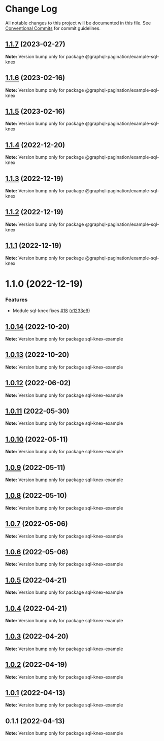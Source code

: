# Change Log

All notable changes to this project will be documented in this file.
See [Conventional Commits](https://conventionalcommits.org) for commit guidelines.

## [1.1.7](https://github.com/lkrzyzanek/graphql-pagination/compare/@graphql-pagination/example-sql-knex@1.1.6...@graphql-pagination/example-sql-knex@1.1.7) (2023-02-27)

**Note:** Version bump only for package @graphql-pagination/example-sql-knex





## [1.1.6](https://github.com/lkrzyzanek/graphql-pagination/compare/@graphql-pagination/example-sql-knex@1.1.5...@graphql-pagination/example-sql-knex@1.1.6) (2023-02-16)

**Note:** Version bump only for package @graphql-pagination/example-sql-knex





## [1.1.5](https://github.com/lkrzyzanek/graphql-pagination/compare/@graphql-pagination/example-sql-knex@1.1.4...@graphql-pagination/example-sql-knex@1.1.5) (2023-02-16)

**Note:** Version bump only for package @graphql-pagination/example-sql-knex





## [1.1.4](https://github.com/lkrzyzanek/graphql-pagination/compare/@graphql-pagination/example-sql-knex@1.1.3...@graphql-pagination/example-sql-knex@1.1.4) (2022-12-20)

**Note:** Version bump only for package @graphql-pagination/example-sql-knex





## [1.1.3](https://github.com/lkrzyzanek/graphql-pagination/compare/@graphql-pagination/example-sql-knex@1.1.2...@graphql-pagination/example-sql-knex@1.1.3) (2022-12-19)

**Note:** Version bump only for package @graphql-pagination/example-sql-knex





## [1.1.2](https://github.com/lkrzyzanek/graphql-pagination/compare/@graphql-pagination/example-sql-knex@1.1.1...@graphql-pagination/example-sql-knex@1.1.2) (2022-12-19)

**Note:** Version bump only for package @graphql-pagination/example-sql-knex





## [1.1.1](https://github.com/lkrzyzanek/graphql-pagination/compare/@graphql-pagination/example-sql-knex@1.1.0...@graphql-pagination/example-sql-knex@1.1.1) (2022-12-19)

**Note:** Version bump only for package @graphql-pagination/example-sql-knex





# 1.1.0 (2022-12-19)


### Features

* Module sql-knex fixes [#18](https://github.com/lkrzyzanek/graphql-pagination/issues/18) ([c1233e9](https://github.com/lkrzyzanek/graphql-pagination/commit/c1233e9a014e195da46292971e1cf208ccca1a28))





## [1.0.14](https://github.com/lkrzyzanek/graphql-pagination/compare/sql-knex-example@1.0.13...sql-knex-example@1.0.14) (2022-10-20)

**Note:** Version bump only for package sql-knex-example





## [1.0.13](https://github.com/lkrzyzanek/graphql-pagination/compare/sql-knex-example@1.0.12...sql-knex-example@1.0.13) (2022-10-20)

**Note:** Version bump only for package sql-knex-example





## [1.0.12](https://github.com/lkrzyzanek/graphql-pagination/compare/sql-knex-example@1.0.11...sql-knex-example@1.0.12) (2022-06-02)

**Note:** Version bump only for package sql-knex-example





## [1.0.11](https://github.com/lkrzyzanek/graphql-pagination/compare/sql-knex-example@1.0.10...sql-knex-example@1.0.11) (2022-05-30)

**Note:** Version bump only for package sql-knex-example





## [1.0.10](https://github.com/lkrzyzanek/graphql-pagination/compare/sql-knex-example@1.0.9...sql-knex-example@1.0.10) (2022-05-11)

**Note:** Version bump only for package sql-knex-example





## [1.0.9](https://github.com/lkrzyzanek/graphql-pagination/compare/sql-knex-example@1.0.8...sql-knex-example@1.0.9) (2022-05-11)

**Note:** Version bump only for package sql-knex-example





## [1.0.8](https://github.com/lkrzyzanek/graphql-pagination/compare/sql-knex-example@1.0.7...sql-knex-example@1.0.8) (2022-05-10)

**Note:** Version bump only for package sql-knex-example





## [1.0.7](https://github.com/lkrzyzanek/graphql-pagination/compare/sql-knex-example@1.0.6...sql-knex-example@1.0.7) (2022-05-06)

**Note:** Version bump only for package sql-knex-example





## [1.0.6](https://github.com/lkrzyzanek/graphql-pagination/compare/sql-knex-example@1.0.5...sql-knex-example@1.0.6) (2022-05-06)

**Note:** Version bump only for package sql-knex-example





## [1.0.5](https://github.com/lkrzyzanek/graphql-pagination/compare/sql-knex-example@1.0.4...sql-knex-example@1.0.5) (2022-04-21)

**Note:** Version bump only for package sql-knex-example





## [1.0.4](https://github.com/lkrzyzanek/graphql-pagination/compare/sql-knex-example@1.0.3...sql-knex-example@1.0.4) (2022-04-21)

**Note:** Version bump only for package sql-knex-example





## [1.0.3](https://github.com/lkrzyzanek/graphql-pagination/compare/sql-knex-example@1.0.2...sql-knex-example@1.0.3) (2022-04-20)

**Note:** Version bump only for package sql-knex-example





## [1.0.2](https://github.com/lkrzyzanek/graphql-pagination/compare/sql-knex-example@1.0.1...sql-knex-example@1.0.2) (2022-04-19)

**Note:** Version bump only for package sql-knex-example





## [1.0.1](https://github.com/lkrzyzanek/graphql-pagination/compare/sql-knex-example@1.0.0...sql-knex-example@1.0.1) (2022-04-13)

**Note:** Version bump only for package sql-knex-example





## 0.1.1 (2022-04-13)

**Note:** Version bump only for package sql-knex-example
